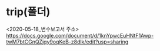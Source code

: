 # trip(폴더) 


<2020-05-18_변수보고서 주소>
https://docs.google.com/document/d/1knYpwcEuHNtF1Awp-twM7btCGnQZjqy9oqKeB-z8dlk/edit?usp=sharing